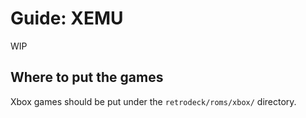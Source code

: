 # Guide: XEMU

WIP

## Where to put the games
Xbox games should be put under the `retrodeck/roms/xbox/` directory.
